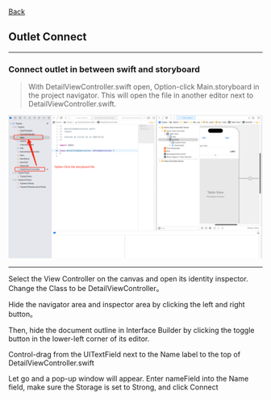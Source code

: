 [Back](README.md)

## Outlet Connect

<hr>


### Connect outlet in between swift and storyboard

> With DetailViewController.swift open, Option-click Main.storyboard in the project navigator. This will open the file in another editor next to DetailViewController.swift.

![outlet swift storyboard](https://github.com/Elliot518/mcp-oss-tech/blob/main/mobile/ios/outlet/connect_outlet_swift_storyboard.png?raw=true)
<hr>

Select the View Controller on the
canvas and open its identity inspector. Change the Class to be
DetailViewController。

Hide the navigator area and inspector area by
clicking the left and right button。

Then, hide the document
outline in Interface Builder by clicking the toggle button in the
lower-left corner of its editor.

Control-drag from the UITextField next to the Name label to
the top of DetailViewController.swift

Let go and a pop-up window will appear. Enter nameField into
the Name field, make sure the Storage is set to Strong, and click
Connect



